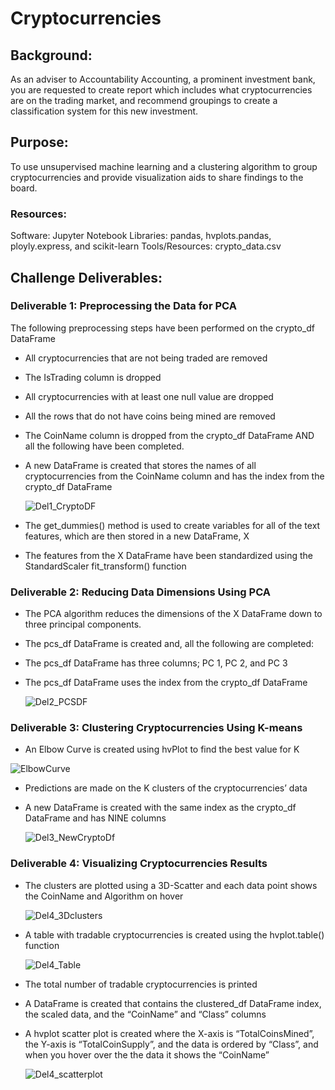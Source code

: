 # **Cryptocurrencies**


## Background:
As an adviser to Accountability Accounting, a prominent investment bank, you are requested to create report which includes what cryptocurrencies are on the trading market, and recommend groupings to create a classification system for this new investment. 

## **Purpose:**
To use unsupervised machine learning and a clustering algorithm to group cryptocurrencies and provide visualization aids to share findings to the board. 

### **Resources:**
Software: Jupyter Notebook
Libraries: pandas, hvplots.pandas, ployly.express, and scikit-learn
Tools/Resources: crypto_data.csv

## **Challenge Deliverables:**

### Deliverable 1: Preprocessing the Data for PCA
The following preprocessing steps have been performed on the crypto_df DataFrame 
- All cryptocurrencies that are not being traded are removed 
- The IsTrading column is dropped 
- All cryptocurrencies with at least one null value are dropped 
- All the rows that do not have coins being mined are removed 
- The CoinName column is dropped from the crypto_df DataFrame AND all the following have been completed. 
- A new DataFrame is created that stores the names of all cryptocurrencies from the CoinName column and has the index from the crypto_df DataFrame  

  ![Del1_CryptoDF](https://user-images.githubusercontent.com/89538802/147182006-3e7b57e4-afe9-4fbe-91b0-a71b0cc949b9.PNG)

- The get_dummies() method is used to create variables for all of the text features, which are then stored in a new DataFrame, X 
- The features from the X DataFrame have been standardized using the StandardScaler fit_transform() function

### Deliverable 2: Reducing Data Dimensions Using PCA
- The PCA algorithm reduces the dimensions of the X DataFrame down to three principal components. 
- The pcs_df DataFrame is created and, all the following are completed: 
- The pcs_df DataFrame has three columns; PC 1, PC 2, and PC 3 
- The pcs_df DataFrame uses the index from the crypto_df DataFrame

  ![Del2_PCSDF](https://user-images.githubusercontent.com/89538802/147182152-f02ca546-a231-49c6-a247-8d0f9c34d3ff.png)


### Deliverable 3: Clustering Cryptocurrencies Using K-means
- An Elbow Curve is created using hvPlot to find the best value for K

![ElbowCurve](https://user-images.githubusercontent.com/89538802/147182588-c7f282cb-103e-4652-8946-48a3fc00f460.PNG)

- Predictions are made on the K clusters of the cryptocurrencies’ data 
- A new DataFrame is created with the same index as the crypto_df DataFrame and has NINE columns

  ![Del3_NewCryptoDf](https://user-images.githubusercontent.com/89538802/147182746-dfc2e01e-8c6d-4888-9857-75f6a723be02.png)

### Deliverable 4: Visualizing Cryptocurrencies Results
- The clusters are plotted using a 3D-Scatter and each data point shows the CoinName and Algorithm on hover 

  ![Del4_3Dclusters](https://user-images.githubusercontent.com/89538802/147182899-69cc53af-9db0-4014-a44f-4ade304da712.png)

- A table with tradable cryptocurrencies is created using the hvplot.table() function

  ![Del4_Table](https://user-images.githubusercontent.com/89538802/147182977-7dc6e80e-7a7c-4f56-9008-c90983ca623a.png)

- The total number of tradable cryptocurrencies is printed
- A DataFrame is created that contains the clustered_df DataFrame index, the scaled data, and the “CoinName” and “Class” columns
- A hvplot scatter plot is created where the X-axis is “TotalCoinsMined”, the Y-axis is “TotalCoinSupply”, and the data is ordered by “Class”, and when you hover over the the data it shows the “CoinName”

  ![Del4_scatterplot](https://user-images.githubusercontent.com/89538802/147183090-929f16f7-b690-428c-be7f-46d758fea6c0.png)







